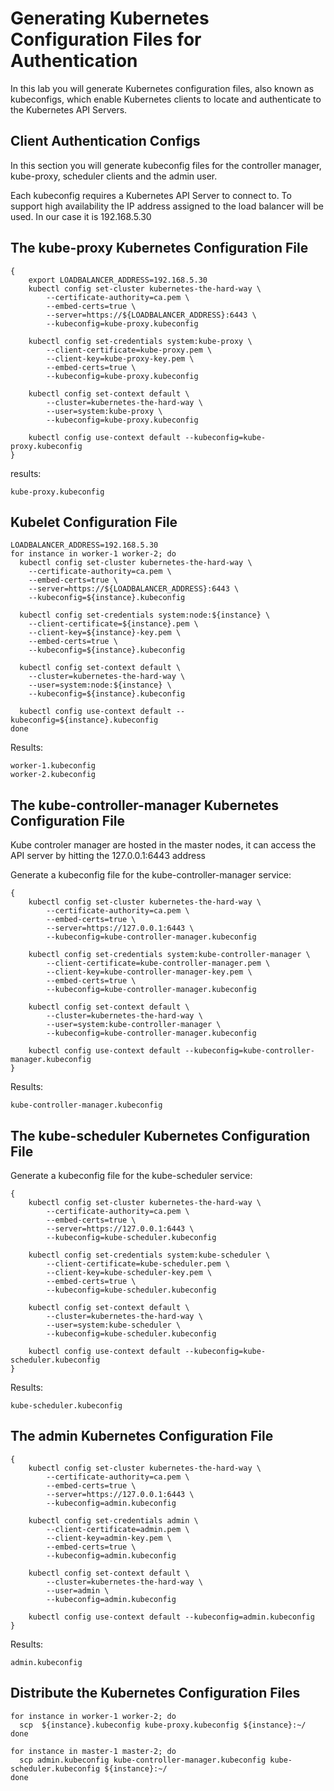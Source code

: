 # Generating Kubernetes Configuration Files for Authentication
In this lab you will generate Kubernetes configuration files, also known as kubeconfigs, which enable Kubernetes clients to locate and authenticate to the Kubernetes API Servers.

## Client Authentication Configs
In this section you will generate kubeconfig files for the controller manager, kube-proxy, scheduler clients and the admin user.

Each kubeconfig requires a Kubernetes API Server to connect to. To support high availability the IP address assigned to the load balancer will be used. In our case it is 192.168.5.30

## The kube-proxy Kubernetes Configuration File
```
{
	export LOADBALANCER_ADDRESS=192.168.5.30
	kubectl config set-cluster kubernetes-the-hard-way \
		--certificate-authority=ca.pem \
		--embed-certs=true \
		--server=https://${LOADBALANCER_ADDRESS}:6443 \
		--kubeconfig=kube-proxy.kubeconfig

	kubectl config set-credentials system:kube-proxy \
		--client-certificate=kube-proxy.pem \
		--client-key=kube-proxy-key.pem \
		--embed-certs=true \
		--kubeconfig=kube-proxy.kubeconfig

	kubectl config set-context default \
		--cluster=kubernetes-the-hard-way \
		--user=system:kube-proxy \
		--kubeconfig=kube-proxy.kubeconfig

	kubectl config use-context default --kubeconfig=kube-proxy.kubeconfig
}
```

results:
```
kube-proxy.kubeconfig
```

## Kubelet Configuration File

```
LOADBALANCER_ADDRESS=192.168.5.30
for instance in worker-1 worker-2; do
  kubectl config set-cluster kubernetes-the-hard-way \
    --certificate-authority=ca.pem \
    --embed-certs=true \
    --server=https://${LOADBALANCER_ADDRESS}:6443 \
    --kubeconfig=${instance}.kubeconfig

  kubectl config set-credentials system:node:${instance} \
    --client-certificate=${instance}.pem \
    --client-key=${instance}-key.pem \
    --embed-certs=true \
    --kubeconfig=${instance}.kubeconfig

  kubectl config set-context default \
    --cluster=kubernetes-the-hard-way \
    --user=system:node:${instance} \
    --kubeconfig=${instance}.kubeconfig

  kubectl config use-context default --kubeconfig=${instance}.kubeconfig
done
```

Results:
```
worker-1.kubeconfig
worker-2.kubeconfig
```

## The kube-controller-manager Kubernetes Configuration File
Kube controler manager are hosted in the master nodes, it can access the API server by hitting the 127.0.0.1:6443 address


Generate a kubeconfig file for the kube-controller-manager service:

```
{
	kubectl config set-cluster kubernetes-the-hard-way \
		--certificate-authority=ca.pem \
		--embed-certs=true \
		--server=https://127.0.0.1:6443 \
		--kubeconfig=kube-controller-manager.kubeconfig

	kubectl config set-credentials system:kube-controller-manager \
		--client-certificate=kube-controller-manager.pem \
		--client-key=kube-controller-manager-key.pem \
		--embed-certs=true \
		--kubeconfig=kube-controller-manager.kubeconfig

	kubectl config set-context default \
		--cluster=kubernetes-the-hard-way \
		--user=system:kube-controller-manager \
		--kubeconfig=kube-controller-manager.kubeconfig

	kubectl config use-context default --kubeconfig=kube-controller-manager.kubeconfig
}
```

Results:
```
kube-controller-manager.kubeconfig
```

## The kube-scheduler Kubernetes Configuration File
Generate a kubeconfig file for the kube-scheduler service:

```
{
	kubectl config set-cluster kubernetes-the-hard-way \
		--certificate-authority=ca.pem \
		--embed-certs=true \
		--server=https://127.0.0.1:6443 \
		--kubeconfig=kube-scheduler.kubeconfig

	kubectl config set-credentials system:kube-scheduler \
		--client-certificate=kube-scheduler.pem \
		--client-key=kube-scheduler-key.pem \
		--embed-certs=true \
		--kubeconfig=kube-scheduler.kubeconfig

	kubectl config set-context default \
		--cluster=kubernetes-the-hard-way \
		--user=system:kube-scheduler \
		--kubeconfig=kube-scheduler.kubeconfig

	kubectl config use-context default --kubeconfig=kube-scheduler.kubeconfig
}
```

Results:
```
kube-scheduler.kubeconfig
```

## The admin Kubernetes Configuration File

```
{
	kubectl config set-cluster kubernetes-the-hard-way \
		--certificate-authority=ca.pem \
		--embed-certs=true \
		--server=https://127.0.0.1:6443 \
		--kubeconfig=admin.kubeconfig

	kubectl config set-credentials admin \
		--client-certificate=admin.pem \
		--client-key=admin-key.pem \
		--embed-certs=true \
		--kubeconfig=admin.kubeconfig

	kubectl config set-context default \
		--cluster=kubernetes-the-hard-way \
		--user=admin \
		--kubeconfig=admin.kubeconfig

	kubectl config use-context default --kubeconfig=admin.kubeconfig
}
```

Results:
```
admin.kubeconfig
```

## Distribute the Kubernetes Configuration Files

```
for instance in worker-1 worker-2; do
  scp  ${instance}.kubeconfig kube-proxy.kubeconfig ${instance}:~/
done

for instance in master-1 master-2; do
  scp admin.kubeconfig kube-controller-manager.kubeconfig kube-scheduler.kubeconfig ${instance}:~/
done
```
